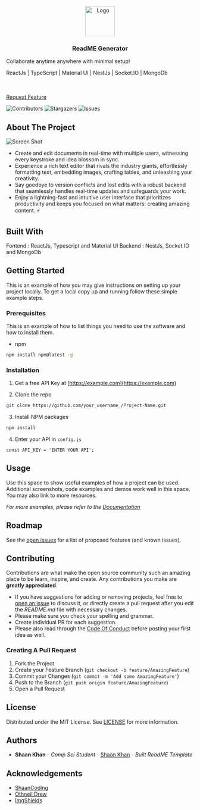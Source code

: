<br/>
<p align="center">
  <a href="https://github.com/gauravsekhri/realtime-google-docs-clone">
    <img src="/main-png.jpg" alt="Logo" width="80" height="80">
  </a>

  <h3 align="center">ReadME Generator</h3>

  <p align="center">
    <p>Collaborate anytime anywhere with minimal setup!</p>
    <p>ReactJs | TypeScript | Material UI | NestJs | Socket.IO | MongoDb</p>
    <br/>
    <br/>
    <a href="https://github.com/gauravsekhri/realtime-google-docs-clone/issues">Request Feature</a>
  </p>
</p>

![Contributors](https://img.shields.io/github/contributors/gauravsekhri/realtime-google-docs-clone?color=dark-green) ![Stargazers](https://img.shields.io/github/stars/gauravsekhri/realtime-google-docs-clone?style=social) ![Issues](https://img.shields.io/github/issues/gauravsekhri/realtime-google-docs-clone)

## About The Project

![Screen Shot](images/screenshot.png)

- Create and edit documents in real-time with multiple users, witnessing every keystroke and idea blossom in sync.
- Experience a rich text editor that rivals the industry giants, effortlessly formatting text, embedding images, crafting tables, and unleashing your creativity.
- Say goodbye to version conflicts and lost edits with a robust backend that seamlessly handles real-time updates and safeguards your work. ️
- Enjoy a lightning-fast and intuitive user interface that prioritizes productivity and keeps you focused on what matters: creating amazing content. ⚡️

## Built With

Fontend : ReactJs, Typescript and Material UI
Backend : NestJs, Socket.IO and MongoDb

## Getting Started

This is an example of how you may give instructions on setting up your project locally.
To get a local copy up and running follow these simple example steps.

### Prerequisites

This is an example of how to list things you need to use the software and how to install them.

- npm

```sh
npm install npm@latest -g
```

### Installation

1. Get a free API Key at [https://example.com](https://example.com)

2. Clone the repo

```sh
git clone https://github.com/your_username_/Project-Name.git
```

3. Install NPM packages

```sh
npm install
```

4. Enter your API in `config.js`

```JS
const API_KEY = 'ENTER YOUR API';
```

## Usage

Use this space to show useful examples of how a project can be used. Additional screenshots, code examples and demos work well in this space. You may also link to more resources.

_For more examples, please refer to the [Documentation](https://example.com)_

## Roadmap

See the [open issues](https://github.com/gauravsekhri/realtime-google-docs-clone/issues) for a list of proposed features (and known issues).

## Contributing

Contributions are what make the open source community such an amazing place to be learn, inspire, and create. Any contributions you make are **greatly appreciated**.

- If you have suggestions for adding or removing projects, feel free to [open an issue](https://github.com/gauravsekhri/realtime-google-docs-clone/issues/new) to discuss it, or directly create a pull request after you edit the _README.md_ file with necessary changes.
- Please make sure you check your spelling and grammar.
- Create individual PR for each suggestion.
- Please also read through the [Code Of Conduct](https://github.com/gauravsekhri/realtime-google-docs-clone/blob/main/CODE_OF_CONDUCT.md) before posting your first idea as well.

### Creating A Pull Request

1. Fork the Project
2. Create your Feature Branch (`git checkout -b feature/AmazingFeature`)
3. Commit your Changes (`git commit -m 'Add some AmazingFeature'`)
4. Push to the Branch (`git push origin feature/AmazingFeature`)
5. Open a Pull Request

## License

Distributed under the MIT License. See [LICENSE](https://github.com/gauravsekhri/realtime-google-docs-clone/blob/main/LICENSE.md) for more information.

## Authors

- **Shaan Khan** - _Comp Sci Student_ - [Shaan Khan](https://github.com/ShaanCoding/) - _Built ReadME Template_

## Acknowledgements

- [ShaanCoding](https://github.com/ShaanCoding/)
- [Othneil Drew](https://github.com/othneildrew/Best-README-Template)
- [ImgShields](https://shields.io/)

